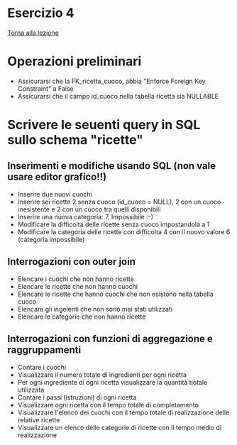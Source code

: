 # Esercizio 4

[Torna alla lezione](/modulo-05/lezione-4.md)

# Operazioni preliminari

- Assicurarsi che la FK_ricetta_cuoco, abbia "Enforce Foreign Key Constraint" a False
- Assicurarsi che il campo id_cuoco nella tabella ricetta sia NULLABLE

# Scrivere le seuenti query in SQL sullo schema "ricette"

## Inserimenti e modifiche usando SQL (non vale usare editor grafico!!)

- Inserire due nuovi cuochi
- Inserire sei ricette 2 senza cuoco (id_cuoco = NULL), 2 con un cuoco inesistente e 2 con un cuoco tra quelli disponibili
- Inserire una nuova categoria: 7, Impossibile :-)
- Modificare la difficolta delle ricette senza cuoco impostandola a 1
- Modificare la categoria delle ricette con difficolta 4 con il nuovo valore 6 (categoria impossibile)

## Interrogazioni con outer join

- Elencare i cuochi che non hanno ricette
- Elencare le ricette che non hanno cuochi
- Elencare le ricette che hanno cuochi che non esistono nella tabella cuoco
- Elencare gli ingeienti che non sono mai stati utilizzati
- Elencare le categorie che non hanno ricette

## Interrogazioni con funzioni di aggregazione e raggruppamenti

- Contare i cuochi
- Visualizzare il numero totale di ingredienti per ogni ricetta
- Per ogni ingrediente di ogni ricetta visualizzare la quantità tiotale utilizzata
- Contare i passi (istruzioni) di ogni ricetta
- Visualizzare ogni ricetta con il tempo totale di completamento
- Visualizzare l'elenco dei cuochi con il tempo totale di realizzazione delle relative ricette
- Visualizzare un elenco delle categorie di ricette con il tempo medio di realizzazione


